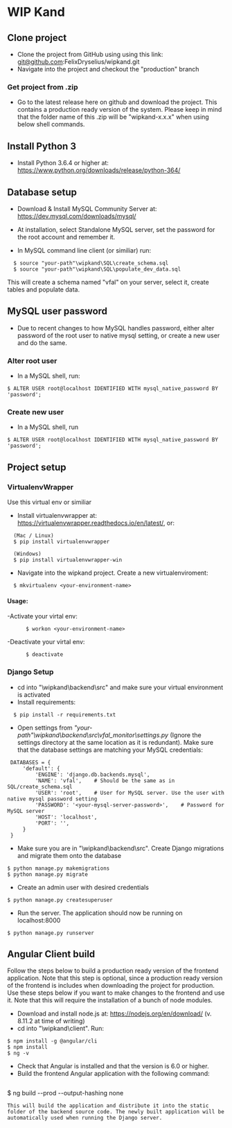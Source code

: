 # WIP Kand

## Clone project
- Clone the project from GitHub using using this link: git@github.com:FelixDryselius/wipkand.git
- Navigate into the project and checkout the "production" branch

### Get project from .zip
- Go to the latest release here on github and download the project. This contains a production ready version of the system. Please keep in mind that the folder name of this .zip will be "wipkand-x.x.x" when using below shell commands.

## Install Python 3

- Install Python 3.6.4 or higher at: https://www.python.org/downloads/release/python-364/

## Database setup
- Download & Install MySQL Community Server at: https://dev.mysql.com/downloads/mysql/
- At installation, select Standalone MySQL server, set the password for the root account and remember it.

- In MySQL command line client (or similiar) run:
```
  $ source "your-path"\wipkand\SQL\create_schema.sql
  $ source "your-path"\wipkand\SQL\populate_dev_data.sql
```
This will create a schema named "vfal" on your server, select it, create tables and populate data.

## MySQL user password
- Due to recent changes to how MySQL handles password, either alter password of the root user to native mysql setting, or create a new user and do the same.

### Alter root user
- In a MySQL shell, run:
```
$ ALTER USER root@localhost IDENTIFIED WITH mysql_native_password BY 'password';
```

### Create new user
- In a MySQL shell, run
```
$ ALTER USER root@localhost IDENTIFIED WITH mysql_native_password BY 'password';
```
## Project setup

### VirtualenvWrapper
Use this virtual env or similiar
- Install virtualenvwrapper at: https://virtualenvwrapper.readthedocs.io/en/latest/, or:
```
  (Mac / Linux)
  $ pip install virtualenvwrapper
  
  (Windows)
  $ pip install virtualenvwrapper-win
```
- Navigate into the wipkand project. Create a new virtualenviroment:
```
  $ mkvirtualenv <your-environment-name>
```
  
  #### Usage:
  -Activate your virtal env:
```
      $ workon <your-environment-name>
```

  -Deactivate your virtal env:
```
      $ deactivate
```
  
### Django Setup
- cd into "<your-path>\wipkand\backend\src" and make sure your virtual environment is activated
- Install requirements:
```
  $ pip install -r requirements.txt
```
- Open settings from *"your-path"\wipkand\backend\src\vfal_monitor\settings.py* (Ignore the settings directory at the same location as it is redundant). Make sure that the database settings are matching your MySQL credentials:
```
 DATABASES = {
     'default': {
         'ENGINE': 'django.db.backends.mysql', 
         'NAME': 'vfal', 	# Should be the same as in SQL/create_schema.sql
         'USER': 'root',	# User for MySQL server. Use the user with native mysql password setting
         'PASSWORD': '<your-mysql-server-password>',	# Password for MySQL server
         'HOST': 'localhost',
         'PORT': '',
     }
 }
```
- Make sure you are in "<your-path>\wipkand\backend\src". Create Django migrations and migrate them onto the database
```
$ python manage.py makemigrations
$ python manage.py migrate
```
- Create an admin user with desired credentials
```
$ python manage.py createsuperuser
```
- Run the server. The application should now be running on localhost:8000
```
$ python manage.py runserver
```

## Angular Client build
Follow the steps below to build a production ready version of the frontend application. Note that this step is optional, since a production ready version of the frontend is includes when downloading the project for production. Use these steps below if you want to make changes to the frontend and use it. Note that this will require the installation of a bunch of node modules.

- Download and install node.js at: https://nodejs.org/en/download/ (v. 8.11.2 at time of writing)
- cd into "<your-path>\wipkand\client". Run:
```
$ npm install -g @angular/cli
$ npm install
$ ng -v
```
- Check that Angular is installed and that the version is 6.0 or higher. 
- Build the frontend Angular application with the following command:
  ```
$ ng build --prod --output-hashing none
```
This will build the application and distribute it into the static folder of the backend source code. The newly built application will be automatically used when running the Django server.

